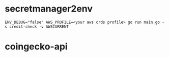 # secretmanager2env

```
ENV_DEBUG="false" AWS_PROFILE=<your aws crds profile> go run main.go -s credit-check -v AWSCURRENT
```
# coingecko-api
